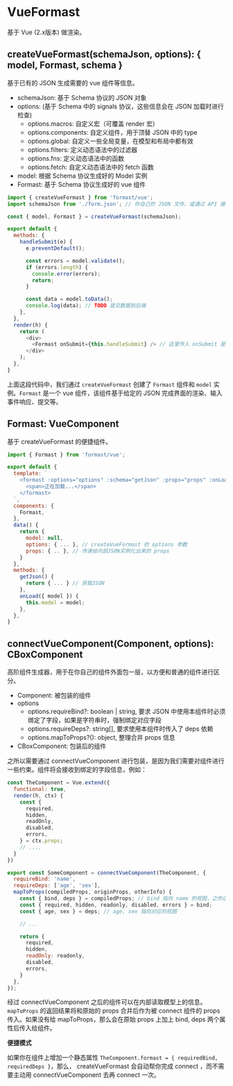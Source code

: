 # VueFormast

基于 Vue (2.x版本) 做渲染。

## createVueFormast(schemaJson, options): { model, Formast, schema }

基于已有的 JSON 生成需要的 vue 组件等信息。

- schemaJson: 基于 Schema 协议的 JSON 对象
- options: (基于 Schema 中的 signals 协议，这些信息会在 JSON 加载时进行检查)
  - options.macros: 自定义宏（可覆盖 render 宏）
  - options.components: 自定义组件，用于顶替 JSON 中的 type
  - options.global: 自定义一些全局变量，在模型和布局中都有效
  - options.filters: 定义动态语法中的过滤器
  - options.fns: 定义动态语法中的函数
  - options.fetch: 自定义动态语法中的 fetch 函数
- model: 根据 Schema 协议生成好的 Model 实例
- Formast: 基于 Schema 协议生成好的 vue 组件


```js
import { createVueFormast } from 'formast/vue';
import schemaJson from './form.json'; // 你自己的 JSON 文件，或通过 API 接口从服务端拉取 JSON

const { model, Formast } = createVueFormast(schemaJson);

export default {
  methods: {
    handleSubmit(e) {
      e.preventDefault();

      const errors = model.validate();
      if (errors.length) {
        console.error(errors);
        return;
      }

      const data = model.toData();
      console.log(data); // TODO 提交数据到后端
    },
  },
  render(h) {
    return (
      <div>
        <Formast onSubmit={this.handleSubmit} /> // 这里传入 onSubmit 是由 JSON 内部决定的
      </div>
    );
  },
}
```

上面这段代码中，我们通过 `createVueFormast` 创建了 `Formast` 组件和 `model` 实例。`Formast` 是一个 vue 组件，该组件基于给定的 JSON 完成界面的渲染、输入事件响应、提交等。

## Formast: VueComponent

基于 createVueFormast 的便捷组件。

```js
import { Formast } from 'formast/vue';

export default {
  template: `
    <formast :options="options" :schema="getJson" :props="props" :onLoad="onLoad">
      <span>正在加载...</span>
    </formast>
  `,
  components: {
    Formast,
  },
  data() {
    return {
      model: null,
      options: { ... }, // createVueFormast 的 options 参数
      props: { .. }, // 传递给内部JSON实例化出来的 props
    }
  },
  methods: {
    getJson() {
      return { ... } // 获取JSON
    },
    onLoad({ model }) {
      this.model = model;
    },
  },
}
```

## connectVueComponent(Component, options): CBoxComponent

高阶组件生成器，用于在你自己的组件外面包一层，以方便和普通的组件进行区分。

- Component: 被包装的组件
- options
  - options.requireBind?: boolean | string, 要求 JSON 中使用本组件时必须绑定了字段，如果是字符串时，强制绑定对应字段
  - options.requireDeps?: string[], 要求使用本组件时传入了 deps 依赖
  - options.mapToProps?(): object, 整理合并 props 信息
- CBoxComponent: 包装后的组件

之所以需要通过 connectVueComponent 进行包装，是因为我们需要对组件进行一些约束。组件将会接收到绑定的字段信息，例如：

```js
const TheComponent = Vue.extend({
  functional: true,
  render(h, ctx) {
    const {
      required,
      hidden,
      readOnly,
      disabled,
      errors,
    } = ctx.props;
    // ....
  }
})

export const SomeComponent = connectVueComponent(TheComponent, {
  requireBind: 'name',
  requireDeps: ['age', 'sex'],
  mapToProps(compiledProps, originProps, otherInfo) {
    const { bind, deps } = compiledProps; // bind 指向 name 的视图，之所以叫 `bind` 而不是使用 `name`，是为了方便统一读取
    const { required, hidden, readonly, disabled, errors } = bind;
    const { age, sex } = deps; // age, sex 指向对应的视图

    // ...

    return {
      required,
      hidden,
      readOnly: readonly,
      disabled,
      errors,
    }
  },
});
```

经过 connectVueComponent 之后的组件可以在内部读取模型上的信息。`mapToProps` 的返回结果将和原始的 props 合并后作为被 connect 组件的 props 传入。如果没有给 mapToProps，那么会在原始 props 上加上 bind, deps 两个属性后传入给组件。

**便捷模式**

如果你在组件上增加一个静态属性 `TheComponent.formast = { requiredBind, requiredDeps }`，那么， createVueFormast 会自动帮你完成 connect ，而不需要主动用 connectVueComponent 去再 connect 一次。
